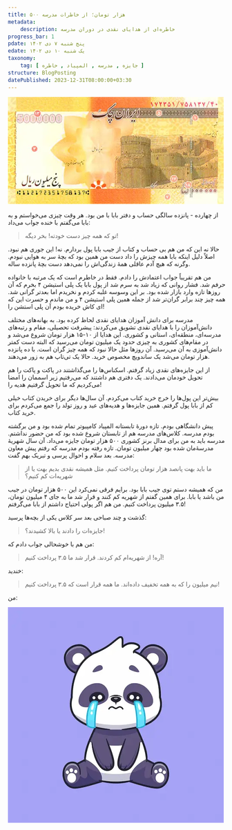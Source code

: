 ```yaml
---
title: ۵۰۰ هزار تومان؛ از خاطرات مدرسه
metadata:
    description: خاطره‌ای از هدایای نقدی در دوران مدرسه
progress_bar: 1
pdate: پنج شنبه ۷ دی ۱۴۰۲
edate: یک شنبه ۱۰ دی ۱۴۰۲    
taxonomy:
    tag: [ جایزه , مدرسه , المپیاد , خاطره ]
structure: BlogPosting
datePublished: 2023-12-31T08:00:00+03:30
---
```

![تصویر ایران چک ۵۰۰ هزار تومانی!](500.webp?classes=center&loading=lazy)

از چهارده - پانزده سالگی حساب و دفتر بابا با من بود. هر وقت چیزی می‌خواستم و به بابا می‌گفتم با خنده جواب می‌داد:

> تو که همه چیز دست خودته! بخر دیگه!

حالا نه این که من هم بی حساب و کتاب از جیب بابا پول بردارم. نه! این جوری هم نبود. اصلاً دلیل اینکه بابا همه چیزش را داد دست من همین بود که بچهٔ سر به هوایی نبودم. وگرنه که هیچ آدم عاقلی همهٔ زندگی‌اش را نمی‌دهد دست بچهٔ پانزده ساله.

من هم تقریباً جواب اعتمادش را دادم. فقط در خاطرم است که یک مرتبه با خانواده حرفم شد. فشار روانی که زیاد شد به سرم شد از پول بابا یک پلی استیشن ۴ بخرم که آن روزها تازه وارد بازار شده بود. بر این وسوسه غلبه کردم و نخریدم اما بعدتر گرانی شد. همه چیز چند برابر گران‌تر شد از جمله همین پلی استیشن ۴ و من ماندم و حسرت این که ای کاش خریده بودم آن پلی استشن را!

مدرسه برای دانش آموزان هدایای نقدی لحاظ کرده بود. به بهانه‌های مختلف دانش‌آموزان را با هدایای نقدی تشویق می‌کردند: پیشرفت تحصیلی، مقام و رتبه‌های مدرسه‌ای، منطقه‌ای، استانی و کشوری. این هدایا از ۱۰-۱۵ هزار تومان شروع می‌شد و در مقام‌های کشوری به چیزی حدود یک میلیون تومان می‌رسید که البته دست کمتر دانش‌آموزی به آن می‌رسید. آن روزها مثل حالا نبود که همه چیز گران است. با ده پانزده هزار تومان می‌شد یک ساندویچ مخصوص خرید. حالا یک تی‌تاپ هم به زور می‌دهند.

از این جایزه‌های نقدی زیاد گرفتم. اسکناس‌ها را می‌گذاشتند در پاکت و پاکت را هم تحویل خودمان می‌دادند. یک دفتری هم داشتند که می‌رفتیم زیر اسممان را امضا می‌کردیم که ما تحویل گرفتیم هدیه را!

بیش‌تر این پول‌ها را خرج خرید کتاب می‌کردم. آن سال‌ها دیگر برای خریدن کتاب خیلی کم از بابا پول گرفتم. همین جایزه‌ها و هدیه‌های عید و روز تولد را جمع می‌کردم برای خرید کتاب.

پیش دانشگاهی بودم. تازه دورهٔ تابستانه المپیاد کامپیوتر تمام شده بود و من برگشته بودم مدرسه. کلاس‌های مدرسه هم از تابستان شروع شده بود که من حضور نداشتم. مدرسه باید به من برای مدال برنز کشوری ۵۰۰ هزار تومان جایزه می‌داد. آن سال شهریهٔ مدرسه‌ٔ‌مان شده بود چهار میلیون تومان. تازه رفته بودم مدرسه که رفتم پیش معاون مدرسه. بعد سلام و احوال پرسی و تبریک بهم گفت:

> ما باید بهت پانصد هزار تومان پرداخت کنیم. مثل همیشه نقدی بدیم بهت یا از شهریه‌ات کم کنیم؟

من که همیشه دستم توی جیب بابا بود. برایم فرقی نمی‌کرد این ۵۰۰ هزار تومان در جیب من باشد یا بابا. برای همین گفتم از شهریه کم کنند و قرار شد ما به جای ۴ میلیون تومان، ۳.۵ میلیون پرداخت کنیم. من هم اگر پولی احتیاج داشتم از بابا می‌گرفتم!

گذشت و چند صباحی بعد سر کلاس یکی از بچه‌ها پرسید:

> جایزه‌ات را دادند یا بالا کشیدند؟!

من هم با خوشحالی جواب دادم که:

> آره! از شهریه‌ام کم کردند. قرار شد ما ۳.۵ پرداخت کنیم!

خندید:

> نیم میلیون را که به همه تخفیف داده‌اند. ما همه قرار است که ۳.۵ پرداخت کنیم!

من:

![عصبانی](cute-panda-crying-cartoon-vector-icon-illustration-animal-nature-icon-concept-isolated-premium-flat_138676-5858.webp?classes=center)
